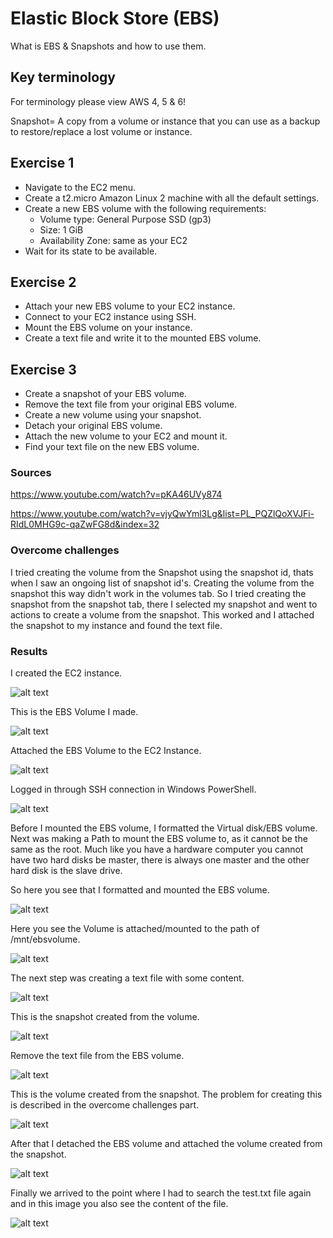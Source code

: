 # Elastic Block Store (EBS)
What is EBS & Snapshots and how to use them.

## Key terminology
For terminology please view AWS 4, 5 & 6!

Snapshot= A copy from a volume or instance that you can use as a backup to restore/replace a lost volume or instance.

## Exercise 1
- Navigate to the EC2 menu.
- Create a t2.micro Amazon Linux 2 machine with all the default settings.
- Create a new EBS volume with the following requirements:
    - Volume type: General Purpose SSD (gp3)
    - Size: 1 GiB
    - Availability Zone: same as your EC2
- Wait for its state to be available.

## Exercise 2
- Attach your new EBS volume to your EC2 instance.
- Connect to your EC2 instance using SSH.
- Mount the EBS volume on your instance.
- Create a text file and write it to the mounted EBS volume.

## Exercise 3
- Create a snapshot of your EBS volume.
- Remove the text file from your original EBS volume.
- Create a new volume using your snapshot.
- Detach your original EBS volume.
- Attach the new volume to your EC2 and mount it.
- Find your text file on the new EBS volume.

### Sources
https://www.youtube.com/watch?v=pKA46UVy874

https://www.youtube.com/watch?v=vjyQwYml3Lg&list=PL_PQZlQoXVJFi-RIdL0MHG9c-qaZwFG8d&index=32

### Overcome challenges
I tried creating the volume from the Snapshot using the snapshot id, thats when I saw an ongoing list of snapshot id's. Creating the volume from the snapshot this way didn't work in the volumes tab. So I tried creating the snapshot from the snapshot tab, there I selected my snapshot and went to actions to create a volume from the snapshot. This worked and I attached the snapshot to my instance and found the text file.

### Results
I created the EC2 instance.

![alt text](https://github.com/Techgrounds-Cloud-9/cloud-9-Ephraim52/blob/b827a8c23c3ff54b08180e97d8ec5023b15d83f8/00_includes/week%205/AWS%207/AWS7_instance_running.png)

This is the EBS Volume I made.

![alt text](https://github.com/Techgrounds-Cloud-9/cloud-9-Ephraim52/blob/b827a8c23c3ff54b08180e97d8ec5023b15d83f8/00_includes/week%205/AWS%207/AWS7_EBS_volume.png)

Attached the EBS Volume to the EC2 Instance.

![alt text](https://github.com/Techgrounds-Cloud-9/cloud-9-Ephraim52/blob/b827a8c23c3ff54b08180e97d8ec5023b15d83f8/00_includes/week%205/AWS%207/AWS7_EBS_attached.png)

Logged in through SSH connection in Windows PowerShell.

![alt text](https://github.com/Techgrounds-Cloud-9/cloud-9-Ephraim52/blob/b827a8c23c3ff54b08180e97d8ec5023b15d83f8/00_includes/week%205/AWS%207/AWS7_SSH_connection.png)

Before I mounted the EBS volume, I formatted the Virtual disk/EBS volume. Next was making a Path to mount the EBS volume to, as it cannot be the same as the root. Much like you have a hardware computer you cannot have two hard disks be master, there is always one master and the other hard disk is the slave drive.

So here you see that I formatted and mounted the EBS volume.

![alt text](https://github.com/Techgrounds-Cloud-9/cloud-9-Ephraim52/blob/b827a8c23c3ff54b08180e97d8ec5023b15d83f8/00_includes/week%205/AWS%207/AWS7_ebs_mounted.png)

Here you see the Volume is attached/mounted to the path of /mnt/ebsvolume.

![alt text](https://github.com/Techgrounds-Cloud-9/cloud-9-Ephraim52/blob/b827a8c23c3ff54b08180e97d8ec5023b15d83f8/00_includes/week%205/AWS%207/AWS7_txt_ds.png)

The next step was creating a text file with some content.

![alt text](https://github.com/Techgrounds-Cloud-9/cloud-9-Ephraim52/blob/b827a8c23c3ff54b08180e97d8ec5023b15d83f8/00_includes/week%205/AWS%207/AWS7_file_proof.png)

This is the snapshot created from the volume.

![alt text](https://github.com/Techgrounds-Cloud-9/cloud-9-Ephraim52/blob/b827a8c23c3ff54b08180e97d8ec5023b15d83f8/00_includes/week%205/AWS%207/AWS7_snapshot_created.png)

Remove the text file from the EBS volume.

![alt text](https://github.com/Techgrounds-Cloud-9/cloud-9-Ephraim52/blob/b827a8c23c3ff54b08180e97d8ec5023b15d83f8/00_includes/week%205/AWS%207/AWS7_RM_test.png)

This is the volume created from the snapshot. The problem for creating this is described in the overcome challenges part.

![alt text](https://github.com/Techgrounds-Cloud-9/cloud-9-Ephraim52/blob/b827a8c23c3ff54b08180e97d8ec5023b15d83f8/00_includes/week%205/AWS%207/AWS7_snapshot_volume.png)

After that I detached the EBS volume and attached the volume created from the snapshot.

![alt text](https://github.com/Techgrounds-Cloud-9/cloud-9-Ephraim52/blob/b827a8c23c3ff54b08180e97d8ec5023b15d83f8/00_includes/week%205/AWS%207/AWS7_snapshot_attached.png)

Finally we arrived to the point where I had to search the test.txt file again and in this image you also see the content of the file.

![alt text](https://github.com/Techgrounds-Cloud-9/cloud-9-Ephraim52/blob/b827a8c23c3ff54b08180e97d8ec5023b15d83f8/00_includes/week%205/AWS%207/AWS7_found_text.png)
